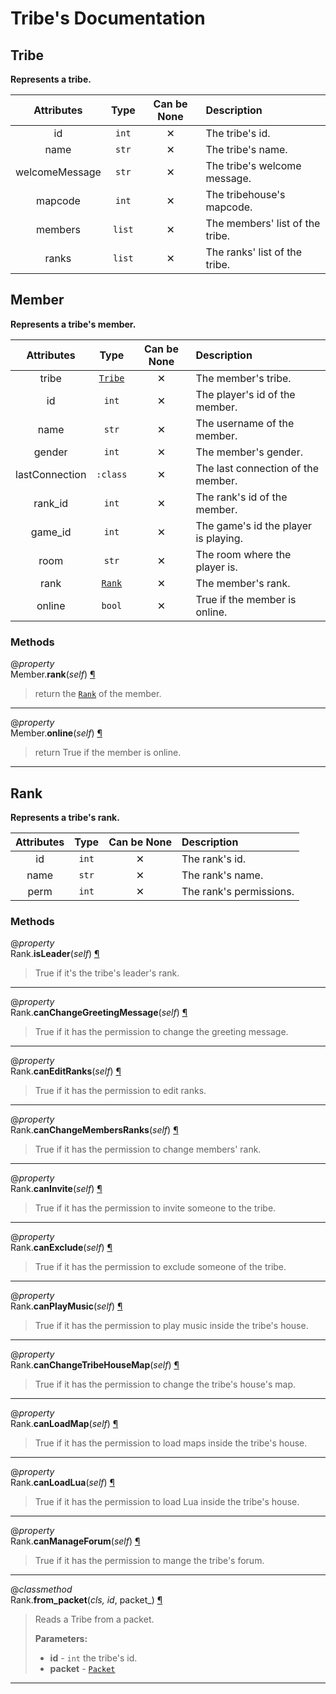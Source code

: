# Tribe's Documentation

## Tribe
**Represents a tribe.**

| Attributes | Type | Can be None | Description |
| :-: | :-: | :-: | :-- |
| id | `int` | ✕ |  The tribe's id. |
| name | `str` | ✕ |  The tribe's name. |
| welcomeMessage | `str` | ✕ |  The tribe's welcome message. |
| mapcode | `int` | ✕ |  The tribehouse's mapcode. |
| members | `list` | ✕ |  The members' list of the tribe. |
| ranks | `list` | ✕ |  The ranks' list of the tribe. |

## Member
**Represents a tribe's member.**

| Attributes | Type | Can be None | Description |
| :-: | :-: | :-: | :-- |
| tribe | [`Tribe`](#tribe) | ✕ |  The member's tribe. |
| id | `int` | ✕ |  The player's id of the member. |
| name | `str` | ✕ |  The username of the member. |
| gender | `int` | ✕ |  The member's gender. |
| lastConnection | `:class` | ✕ |  The last connection of the member. |
| rank_id | `int` | ✕ |  The rank's id of the member. |
| game_id | `int` | ✕ |  The game's id the player is playing. |
| room | `str` | ✕ |  The room where the player is. |
| rank | [`Rank`](#rank) | ✕ |  The member's rank. |
| online | `bool` | ✕ |  True if the member is online. |


### Methods
@*property*<br>
Member.**rank**(_self_) <a id="Member.rank" href="#Member.rank">¶</a>
>
>return the [`Rank`](#Rank) of the member.
---

@*property*<br>
Member.**online**(_self_) <a id="Member.online" href="#Member.online">¶</a>
>
>return True if the member is online.
---

## Rank
**Represents a tribe's rank.**

| Attributes | Type | Can be None | Description |
| :-: | :-: | :-: | :-- |
| id | `int` | ✕ |  The rank's id. |
| name | `str` | ✕ |  The rank's name. |
| perm | `int` | ✕ |  The rank's permissions. |


### Methods
@*property*<br>
Rank.**isLeader**(_self_) <a id="Rank.isLeader" href="#Rank.isLeader">¶</a>
>
>True if it's the tribe's leader's rank.
---

@*property*<br>
Rank.**canChangeGreetingMessage**(_self_) <a id="Rank.canChangeGreetingMessage" href="#Rank.canChangeGreetingMessage">¶</a>
>
>True if it has the permission to change the greeting message.
---

@*property*<br>
Rank.**canEditRanks**(_self_) <a id="Rank.canEditRanks" href="#Rank.canEditRanks">¶</a>
>
>True if it has the permission to edit ranks.
---

@*property*<br>
Rank.**canChangeMembersRanks**(_self_) <a id="Rank.canChangeMembersRanks" href="#Rank.canChangeMembersRanks">¶</a>
>
>True if it has the permission to change members' rank.
---

@*property*<br>
Rank.**canInvite**(_self_) <a id="Rank.canInvite" href="#Rank.canInvite">¶</a>
>
>True if it has the permission to invite someone to the tribe.
---

@*property*<br>
Rank.**canExclude**(_self_) <a id="Rank.canExclude" href="#Rank.canExclude">¶</a>
>
>True if it has the permission to exclude someone of the tribe.
---

@*property*<br>
Rank.**canPlayMusic**(_self_) <a id="Rank.canPlayMusic" href="#Rank.canPlayMusic">¶</a>
>
>True if it has the permission to play music inside the tribe's house.
---

@*property*<br>
Rank.**canChangeTribeHouseMap**(_self_) <a id="Rank.canChangeTribeHouseMap" href="#Rank.canChangeTribeHouseMap">¶</a>
>
>True if it has the permission to change the tribe's house's map.
---

@*property*<br>
Rank.**canLoadMap**(_self_) <a id="Rank.canLoadMap" href="#Rank.canLoadMap">¶</a>
>
>True if it has the permission to load maps inside the tribe's house.
---

@*property*<br>
Rank.**canLoadLua**(_self_) <a id="Rank.canLoadLua" href="#Rank.canLoadLua">¶</a>
>
>True if it has the permission to load Lua inside the tribe's house.
---

@*property*<br>
Rank.**canManageForum**(_self_) <a id="Rank.canManageForum" href="#Rank.canManageForum">¶</a>
>
>True if it has the permission to mange the tribe's forum.
---

@*classmethod*<br>
Rank.**from\_packet**(_cls, id_, packet_) <a id="Rank.from_packet" href="#Rank.from_packet">¶</a>
>
>Reads a Tribe from a packet.
>
>__Parameters:__
> * **id** - `int` the tribe's id.
> * **packet** - [`Packet`](Packet.md)

---

